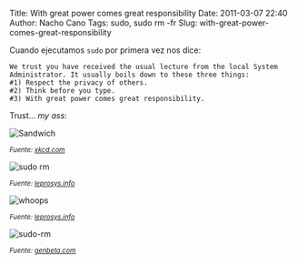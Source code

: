 Title: With great power comes great responsibility
Date: 2011-03-07 22:40
Author: Nacho Cano
Tags: sudo, sudo rm -fr
Slug: with-great-power-comes-great-responsibility

Cuando ejecutamos `sudo` por primera vez nos dice:

    We trust you have received the usual lecture from the local System
    Administrator. It usually boils down to these three things:
    #1) Respect the privacy of others.
    #2) Think before you type.
    #3) With great power comes great responsibility.

Trust... _my ass_:

![Sandwich]({static}/images/sandwich-300x249.png)

<small>_Fuente: [xkcd.com][]_</small>

![sudo rm]({static}/images/sudorm.jpg)

<small>_Fuente: [leprosys.info][]_</small>

![whoops]({static}/images/whoops-300x272.png)

<small>_Fuente: [leprosys.info][]_</small>

![sudo-rm]({static}/images/sudo-rm-300x193.png)

<small>_Fuente: [genbeta.com][]_</small>

  [xkcd.com]: http://xkcd.com/149/
    "xkcd.com"
  [leprosys.info]: http://www.leprosys.info/2008/08/no-ejecutes-sudo-rm-rf.html
    "leprosys.info"
  [genbeta.com]: http://www.genbeta.com/linux/la-terminal-de-linux-no-muerde-ii-trucos-mas-avanzados
    "genbeta.com"
